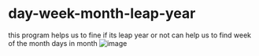 # day-week-month-leap-year
this program helps us to fine if its leap year or not 
can help us to find week of the month
days in month
![image](https://github.com/user-attachments/assets/1a854e43-1daf-431c-9c1e-0a88ad9c5625)

